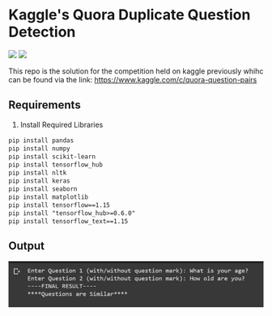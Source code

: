 # Kaggle's Quora Duplicate Question Detection

![](https://colab.research.google.com/assets/colab-badge.svg)
![](https://www.kaggle.com/static/images/site-logo.png)

This repo is the solution for the competition held on kaggle previously whihc can be found via the link: https://www.kaggle.com/c/quora-question-pairs

## Requirements
1. Install Required Libraries
```
pip install pandas
pip install numpy
pip install scikit-learn
pip install tensorflow_hub
pip install nltk
pip install keras
pip install seaborn
pip install matplotlib
pip install tensorflow==1.15
pip install "tensorflow_hub>=0.6.0"
pip install tensorflow_text==1.15
```

## Output
![Image](https://github.com/aksharbarchha/Duplicate-Questions-Detector/blob/master/image.png)
